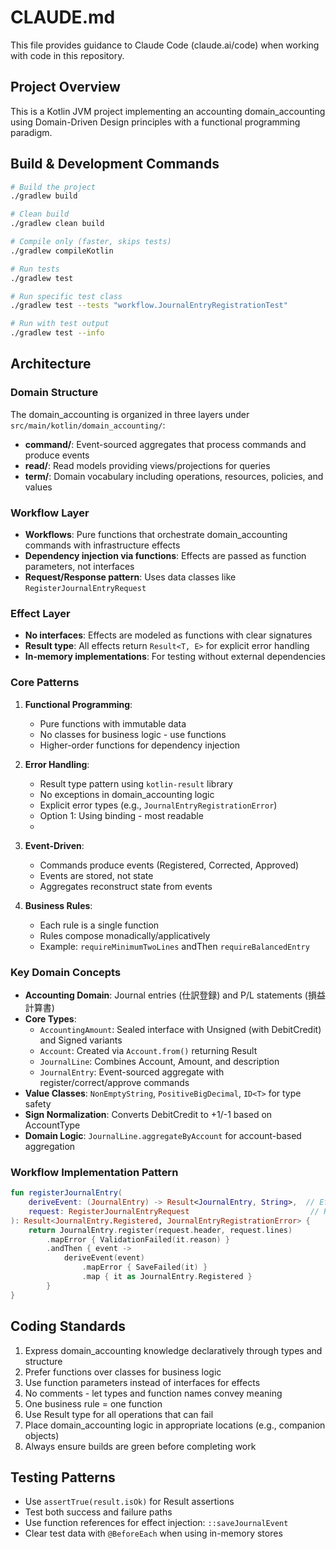 # CLAUDE.md

This file provides guidance to Claude Code (claude.ai/code) when working with code in this repository.

## Project Overview
This is a Kotlin JVM project implementing an accounting domain_accounting using Domain-Driven Design principles with a functional programming paradigm.

## Build & Development Commands

```bash
# Build the project
./gradlew build

# Clean build  
./gradlew clean build

# Compile only (faster, skips tests)
./gradlew compileKotlin

# Run tests
./gradlew test

# Run specific test class
./gradlew test --tests "workflow.JournalEntryRegistrationTest"

# Run with test output
./gradlew test --info
```

## Architecture

### Domain Structure
The domain_accounting is organized in three layers under `src/main/kotlin/domain_accounting/`:

- **command/**: Event-sourced aggregates that process commands and produce events
- **read/**: Read models providing views/projections for queries  
- **term/**: Domain vocabulary including operations, resources, policies, and values

### Workflow Layer
- **Workflows**: Pure functions that orchestrate domain_accounting commands with infrastructure effects
- **Dependency injection via functions**: Effects are passed as function parameters, not interfaces
- **Request/Response pattern**: Uses data classes like `RegisterJournalEntryRequest`

### Effect Layer
- **No interfaces**: Effects are modeled as functions with clear signatures
- **Result type**: All effects return `Result<T, E>` for explicit error handling
- **In-memory implementations**: For testing without external dependencies

### Core Patterns

1. **Functional Programming**: 
   - Pure functions with immutable data
   - No classes for business logic - use functions
   - Higher-order functions for dependency injection
   
2. **Error Handling**: 
   - Result type pattern using `kotlin-result` library
   - No exceptions in domain_accounting logic
   - Explicit error types (e.g., `JournalEntryRegistrationError`)
   - Option 1: Using binding - most readable
   - 

3. **Event-Driven**: 
   - Commands produce events (Registered, Corrected, Approved)
   - Events are stored, not state
   - Aggregates reconstruct state from events

4. **Business Rules**: 
   - Each rule is a single function
   - Rules compose monadically/applicatively
   - Example: `requireMinimumTwoLines` andThen `requireBalancedEntry`

### Key Domain Concepts

- **Accounting Domain**: Journal entries (仕訳登録) and P/L statements (損益計算書)
- **Core Types**: 
  - `AccountingAmount`: Sealed interface with Unsigned (with DebitCredit) and Signed variants
  - `Account`: Created via `Account.from()` returning Result
  - `JournalLine`: Combines Account, Amount, and description
  - `JournalEntry`: Event-sourced aggregate with register/correct/approve commands
- **Value Classes**: `NonEmptyString`, `PositiveBigDecimal`, `ID<T>` for type safety
- **Sign Normalization**: Converts DebitCredit to +1/-1 based on AccountType
- **Domain Logic**: `JournalLine.aggregateByAccount` for account-based aggregation

### Workflow Implementation Pattern
```kotlin
fun registerJournalEntry(
    deriveEvent: (JournalEntry) -> Result<JournalEntry, String>,  // Effect returns what was written
    request: RegisterJournalEntryRequest                           // Request data
): Result<JournalEntry.Registered, JournalEntryRegistrationError> {
    return JournalEntry.register(request.header, request.lines)
        .mapError { ValidationFailed(it.reason) }
        .andThen { event ->
            deriveEvent(event)
                .mapError { SaveFailed(it) }
                .map { it as JournalEntry.Registered }
        }
}
```

## Coding Standards

1. Express domain_accounting knowledge declaratively through types and structure
2. Prefer functions over classes for business logic
3. Use function parameters instead of interfaces for effects
4. No comments - let types and function names convey meaning
5. One business rule = one function
6. Use Result type for all operations that can fail
7. Place domain_accounting logic in appropriate locations (e.g., companion objects)
8. Always ensure builds are green before completing work

## Testing Patterns

- Use `assertTrue(result.isOk)` for Result assertions
- Test both success and failure paths
- Use function references for effect injection: `::saveJournalEvent`
- Clear test data with `@BeforeEach` when using in-memory stores